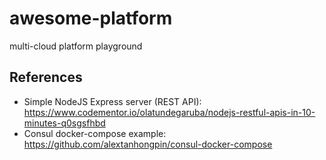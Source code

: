 # awesome-platform

multi-cloud platform playground

## References

- Simple NodeJS Express server (REST API): https://www.codementor.io/olatundegaruba/nodejs-restful-apis-in-10-minutes-q0sgsfhbd
- Consul docker-compose example: https://github.com/alextanhongpin/consul-docker-compose

